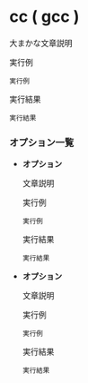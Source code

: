 [](cc.md)
# cc ( gcc )
大まかな文章説明

  実行例 [](変更しない)
  
  ```
  実行例
  ```

  実行結果　[](変更しない)

  ```
  実行結果
  ```

### オプション一覧

- **オプション**
  
  文章説明

  実行例 [](変更しない)
  
  ```
  実行例
  ```

  実行結果　[](変更しない)

  ```
  実行結果
  ```
- **オプション** 
  
  文章説明
  
  実行例　[](変更しない)
  
  ```
  実行例
  ```

  実行結果　[](変更しない)

  ```
  実行結果
  ```
